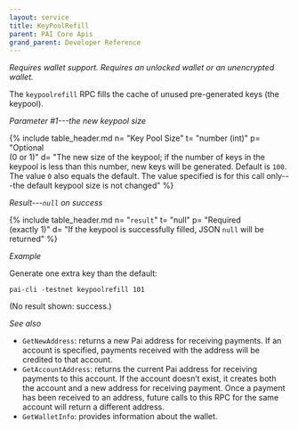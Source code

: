 ```yaml
---
layout: service
title: KeyPoolRefill
parent: PAI Core Apis
grand_parent: Developer Reference
---
```



*Requires wallet support.  Requires an unlocked wallet or an unencrypted
wallet.*

The `keypoolrefill` RPC fills the cache of unused pre-generated keys (the keypool).

*Parameter #1---the new keypool size*

{% include table_header.md
  n= "Key Pool Size"
  t= "number (int)"
  p= "Optional<br>(0 or 1)"
  d= "The new size of the keypool; if the number of keys in the keypool is less than this number, new keys will be generated.  Default is `100`.  The value `0` also equals the default.  The value specified is for this call only---the default keypool size is not changed"
%}

*Result---`null` on success*

{% include table_header.md
  n= "`result`"
  t= "null"
  p= "Required<br>(exactly 1)"
  d= "If the keypool is successfully filled, JSON `null` will be returned"
%}

*Example*

Generate one extra key than the default:

```
pai-cli -testnet keypoolrefill 101
```

(No result shown: success.)

*See also*

* `GetNewAddress`: returns a new Pai address for receiving payments. If an account is specified, payments received with the address will be credited to that account.
* `GetAccountAddress`: returns the current Pai address for receiving payments to this account. If the account doesn’t exist, it creates both the account and a new address for receiving payment. Once a payment has been received to an address, future calls to this RPC for the same account will return a different address.
* `GetWalletInfo`: provides information about the wallet.
